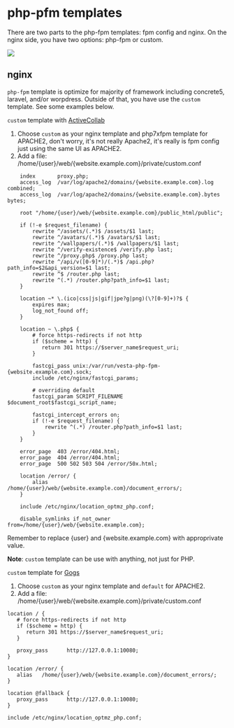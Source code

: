 # php-pfm templates
There are two parts to the php-fpm templates: fpm config and nginx.  On the nginx side, you have two options: php-fpm or custom.

![](https://raw.githubusercontent.com/niiknow/vestacp/master/docs/images/php-fpm.png?raw=true)

## nginx
`php-fpm` template is optimize for majority of framework including concrete5, laravel, and/or worpdress.  Outside of that, you have use the `custom` template.  See some examples below.

`custom` template with [ActiveCollab](https://activecollab.com/)
1. Choose `custom` as your nginx template and php7xfpm template for APACHE2, don't worry, it's not really Apache2, it's really is fpm config just using the same UI as APACHE2.
2. Add a file: /home/{user}/web/{website.example.com}/private/custom.conf

```
    index       proxy.php;
    access_log  /var/log/apache2/domains/{website.example.com}.log combined;
    access_log  /var/log/apache2/domains/{website.example.com}.bytes bytes;

    root "/home/{user}/web/{website.example.com}/public_html/public";

    if (!-e $request_filename) {
        rewrite ^/assets/(.*)$ /assets/$1 last;
        rewrite ^/avatars/(.*)$ /avatars/$1 last;
        rewrite ^/wallpapers/(.*)$ /wallpapers/$1 last;
        rewrite ^/verify-existence$ /verify.php last;
        rewrite ^/proxy.php$ /proxy.php last;
        rewrite ^/api/v([0-9]*)/(.*)$ /api.php?path_info=$2&api_version=$1 last;
        rewrite ^$ /router.php last;
        rewrite ^(.*) /router.php?path_info=$1 last;
    }

    location ~* \.(ico|css|js|gif|jpe?g|png)(\?[0-9]+)?$ {
        expires max;
        log_not_found off;
    }

    location ~ \.php$ {
        # force https-redirects if not http
        if ($scheme = http) {
           return 301 https://$server_name$request_uri;
        }

        fastcgi_pass unix:/var/run/vesta-php-fpm-{website.example.com}.sock;
        include /etc/nginx/fastcgi_params;

        # overriding default
        fastcgi_param SCRIPT_FILENAME $document_root$fastcgi_script_name;

        fastcgi_intercept_errors on;
        if (!-e $request_filename) {
            rewrite ^(.*) /router.php?path_info=$1 last;
        }
    }

    error_page  403 /error/404.html;
    error_page  404 /error/404.html;
    error_page  500 502 503 504 /error/50x.html;

    location /error/ {
        alias   /home/{user}/web/{website.example.com}/document_errors/;
    }

    include /etc/nginx/location_optmz_php.conf;

    disable_symlinks if_not_owner from=/home/{user}/web/{website.example.com};

```

Remember to replace {user} and {website.example.com} with approprivate value.

**Note**: `custom` template can be use with anything, not just for PHP.

`custom` template for [Gogs](https://gogs.io/)
1. Choose `custom` as your nginx template and `default` for APACHE2.
2. Add a file: /home/{user}/web/{website.example.com}/private/custom.conf
```
location / {
   # force https-redirects if not http
   if ($scheme = http) {
      return 301 https://$server_name$request_uri;
   }

   proxy_pass      http://127.0.0.1:10080;
}

location /error/ {
   alias   /home/{user}/web/{website.example.com}/document_errors/;
}

location @fallback {
   proxy_pass      http://127.0.0.1:10080;
}

include /etc/nginx/location_optmz_php.conf;
```